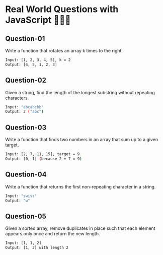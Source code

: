 # Real World Questions with JavaScript 👨🏻‍💻

## Question-01
Write a function that rotates an array k times to the right.

```sh
Input: [1, 2, 3, 4, 5], k = 2
Output: [4, 5, 1, 2, 3]
```

## Question-02
Given a string, find the length of the longest substring without repeating characters.

```sh
Input: "abcabcbb"
Output: 3 ("abc")
```

## Question-03
Write a function that finds two numbers in an array that sum up to a given target.

```sh
Input: [2, 7, 11, 15], target = 9
Output: [0, 1] (because 2 + 7 = 9)
```

## Question-04
Write a function that returns the first non-repeating character in a string.

```sh
Input: "swiss"
Output: "w"
```

## Question-05
Given a sorted array, remove duplicates in place such that each element appears only once and return the new length.

```sh
Input: [1, 1, 2]
Output: [1, 2] with length 2
```